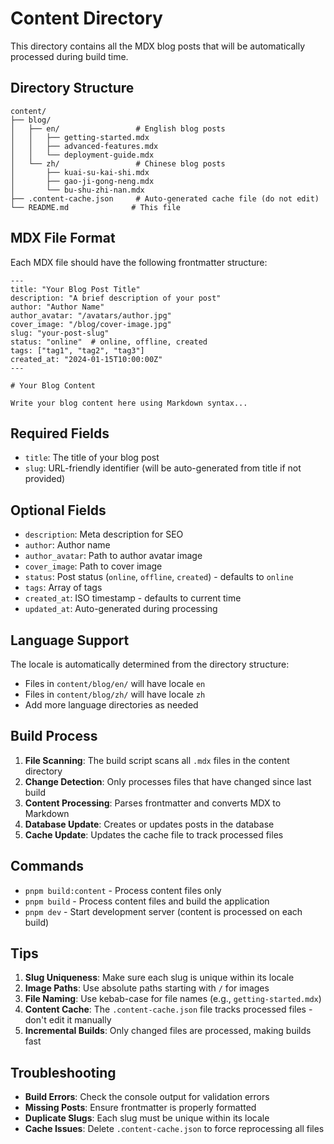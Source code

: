 # Content Directory

This directory contains all the MDX blog posts that will be automatically processed during build time.

## Directory Structure

```
content/
├── blog/
│   ├── en/                 # English blog posts
│   │   ├── getting-started.mdx
│   │   ├── advanced-features.mdx
│   │   └── deployment-guide.mdx
│   └── zh/                 # Chinese blog posts
│       ├── kuai-su-kai-shi.mdx
│       ├── gao-ji-gong-neng.mdx
│       └── bu-shu-zhi-nan.mdx
├── .content-cache.json     # Auto-generated cache file (do not edit)
└── README.md              # This file
```

## MDX File Format

Each MDX file should have the following frontmatter structure:

```mdx
---
title: "Your Blog Post Title"
description: "A brief description of your post"
author: "Author Name"
author_avatar: "/avatars/author.jpg"
cover_image: "/blog/cover-image.jpg"
slug: "your-post-slug"
status: "online"  # online, offline, created
tags: ["tag1", "tag2", "tag3"]
created_at: "2024-01-15T10:00:00Z"
---

# Your Blog Content

Write your blog content here using Markdown syntax...
```

## Required Fields

- `title`: The title of your blog post
- `slug`: URL-friendly identifier (will be auto-generated from title if not provided)

## Optional Fields

- `description`: Meta description for SEO
- `author`: Author name
- `author_avatar`: Path to author avatar image
- `cover_image`: Path to cover image
- `status`: Post status (`online`, `offline`, `created`) - defaults to `online`
- `tags`: Array of tags
- `created_at`: ISO timestamp - defaults to current time
- `updated_at`: Auto-generated during processing

## Language Support

The locale is automatically determined from the directory structure:
- Files in `content/blog/en/` will have locale `en`
- Files in `content/blog/zh/` will have locale `zh`
- Add more language directories as needed

## Build Process

1. **File Scanning**: The build script scans all `.mdx` files in the content directory
2. **Change Detection**: Only processes files that have changed since last build
3. **Content Processing**: Parses frontmatter and converts MDX to Markdown
4. **Database Update**: Creates or updates posts in the database
5. **Cache Update**: Updates the cache file to track processed files

## Commands

- `pnpm build:content` - Process content files only
- `pnpm build` - Process content files and build the application
- `pnpm dev` - Start development server (content is processed on each build)

## Tips

1. **Slug Uniqueness**: Make sure each slug is unique within its locale
2. **Image Paths**: Use absolute paths starting with `/` for images
3. **File Naming**: Use kebab-case for file names (e.g., `getting-started.mdx`)
4. **Content Cache**: The `.content-cache.json` file tracks processed files - don't edit it manually
5. **Incremental Builds**: Only changed files are processed, making builds fast

## Troubleshooting

- **Build Errors**: Check the console output for validation errors
- **Missing Posts**: Ensure frontmatter is properly formatted
- **Duplicate Slugs**: Each slug must be unique within its locale
- **Cache Issues**: Delete `.content-cache.json` to force reprocessing all files
